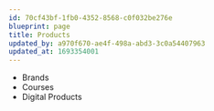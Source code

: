 ```yaml
---
id: 70cf43bf-1fb0-4352-8568-c0f032be276e
blueprint: page
title: Products
updated_by: a970f670-ae4f-498a-abd3-3c0a54407963
updated_at: 1693354001
---
```

- Brands
- Courses
- Digital Products